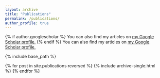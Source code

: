 ```yaml
---
layout: archive
title: "Publications"
permalink: /publications/
author_profile: true
---
```


{% if author.googlescholar %}
  You can also find my articles on <u><a href="{{author.googlescholar}}">my Google Scholar profile</a>.</u>
{% endif %}
You can also find my articles on <u><a href="https://scholar.google.com/citations?hl=en&user=MRYnqOEAAAAJ">my Google Scholar profile</a>.</u>

{% include base_path %}

{% for post in site.publications reversed %}
  {% include archive-single.html %}
{% endfor %}
